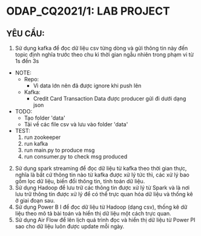 # ODAP_CQ2021/1: LAB PROJECT

## YÊU CẦU:
1. Sử dụng kafka để đọc dữ liệu csv từng dòng và gửi thông tin này đến topic định nghĩa 
trước theo chu kì thời gian ngẫu nhiên trong phạm vi từ 1s đến 3s
- NOTE: 
    - Repo: 
        - Vì data lớn nên đã được ignore khi push lên
    - Kafka:
        - Credit Card Transaction Data được producer gửi đi dưới dạng json
- TODO: 
    - Tạo folder 'data' 
    - Tải về các file csv và lưu vào folder 'data' 
- TEST:
    1. run zookeeper
    2. run kafka
    3. run main.py to produce msg
    4. run consumer.py to check msg produced
2. Sử dụng spark streaming để đọc dữ liệu từ kafka theo thời gian thực, nghĩa là bất cứ
thông tin nào từ kafka được xử lý tức thì, các xử lý bao gồm lọc dữ liệu, biến đổi thông 
tin, tính toán dữ liệu.
3. Sử dụng Hadoop để lưu trữ các thông tin được xử lý từ Spark và là nơi lưu trữ thông tin 
được xử lý để có thể trực quan hóa dữ liệu và thống kê ở giai đoạn sau.
4. Sử dụng Power B I để đọc dữ liệu từ Hadoop (dạng csv), thống kê dữ liệu theo mô tả bài 
toán và hiển thị dữ liệu một cách trực quan. 
5. Sử dụng Air Flow để lên lịch quá trình đọc và hiển thị dữ liệu từ Power PI sao cho dữ liệu 
luôn được update mỗi ngày.
